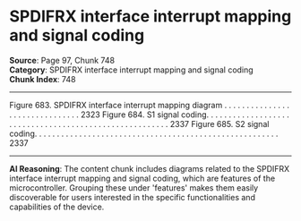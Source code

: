 # SPDIFRX interface interrupt mapping and signal coding

**Source**: Page 97, Chunk 748  
**Category**: SPDIFRX interface interrupt mapping and signal coding  
**Chunk Index**: 748

---

Figure 683. SPDIFRX interface interrupt mapping diagram . . . . . . . . . . . . . . . . . . . . . . . . . . . . . . . 2323
Figure 684. S1 signal coding. . . . . . . . . . . . . . . . . . . . . . . . . . . . . . . . . . . . . . . . . . . . . . . . . . . . . . . 2337
Figure 685. S2 signal coding. . . . . . . . . . . . . . . . . . . . . . . . . . . . . . . . . . . . . . . . . . . . . . . . . . . . . . . 2337

---

**AI Reasoning**: The content chunk includes diagrams related to the SPDIFRX interface interrupt mapping and signal coding, which are features of the microcontroller. Grouping these under 'features' makes them easily discoverable for users interested in the specific functionalities and capabilities of the device.
